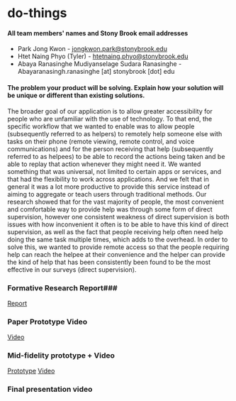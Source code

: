 # do-things

#### All team members' names and Stony Brook email addresses 

+ Park Jong Kwon - jongkwon.park@stonybrook.edu
+ Htet Naing Phyo (Tyler) - htetnaing.phyo@stonybrook.edu
+ Abaya Ranasinghe Mudiyanselage Sudara Ranasinghe - Abayaranasingh.ranasinghe [at] stonybrook [dot] edu

#### The problem your product will be solving. Explain how your solution will be unique or different than existing solutions.

The broader goal of our application is to allow greater accessibility for people who are unfamiliar with the use of technology. To that end, the specific workflow that we wanted to enable was to allow people (subsequently referred to as helpers) to remotely help someone else with tasks on their phone (remote viewing, remote control, and voice communications) and for the person receiving that help (subsequently referred to as helpees) to be able to record the actions being taken and be able to replay that action whenever they might need it. We wanted something that was universal, not limited to certain apps or services, and that had the flexibility to work across applications. And we felt that in general it was a lot more productive to provide this service instead of aiming to aggregate or teach users through traditional methods.
Our research showed that for the vast majority of people, the most convenient and comfortable way to provide help was through some form of direct supervision, however one consistent weakness of direct supervision is both issues with how inconvenient it often is to be able to have this kind of direct supervision, as well as the fact that people receiving help often need help doing the same task multiple times, which adds to the overhead.
In order to solve this, we wanted to provide remote access so that the people requiring help can reach the helpee at their convenience and the helper can provide the kind of help that has been consistently been found to be the most effective in our surveys (direct supervision).

### Formative Research Report###
[Report](https://github.com/sudara999/Do-Things/blob/master/User%20Research/Do-Things%20Formative%20Research.pdf)

### Paper Prototype Video ###
[Video]( https://drive.google.com/file/d/1q61lLPtI8YvnFgHM9qoRaOm8hfHbAdQk/view)

### Mid-fidelity prototype + Video
[Prototype](https://www.figma.com/file/JuAICXW3Js3UEXYbXsNnz3/Do-Things?node-id=0%3A1)
[Video](https://github.com/sudara999/Do-Things/blob/appDev/User%20Research/Do-Things%20Mid%20Fidelity%20Prototype%20Video.mp4)

### Final presentation video ###
